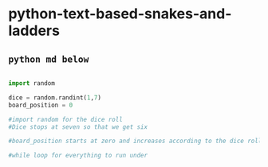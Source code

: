 # python-text-based-snakes-and-ladders

## `python md below`

```python

import random

dice = random.randint(1,7)
board_position = 0

#import random for the dice roll
#Dice stops at seven so that we get six

#board_position starts at zero and increases according to the dice roll

#while loop for everything to run under
```
